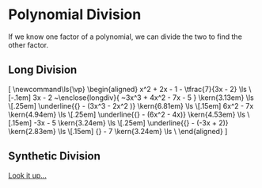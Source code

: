 # Polynomial Division

If we know one factor of a polynomial, we can divide the two to find the other factor.

## Long Division

\[
  \newcommand\ls{\vp}
  \begin{aligned}
                                        x^2 + 2x - 1 - \tfrac{7}{3x - 2}     \ls \\[-.1em]
    3x - 2 ~\enclose{longdiv}{ ~3x^3 + 4x^2 - 7x - 5 }         \kern{3.13em} \ls \\[.25em]
               \underline{{} - (3x^3 - 2x^2 )}                 \kern{6.81em} \ls \\[.15em]
                                       6x^2 - 7x               \kern{4.94em} \ls \\[.25em]
                      \underline{{} - (6x^2 - 4x)}             \kern{4.53em} \ls \\[.15em]
                                             -3x - 5           \kern{3.24em} \ls \\[.25em]
                            \underline{{} - (-3x + 2)}         \kern{2.83em} \ls \\[.15em]
                                              {} - 7           \kern{3.24em} \ls \\
  \end{aligned}
\]

## Synthetic Division

[Look it up...](https://chilimath.com/lessons/intermediate-algebra/synthetic-division/)
